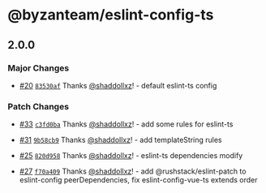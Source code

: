 # @byzanteam/eslint-config-ts

## 2.0.0

### Major Changes

- [#20](https://github.com/Byzanteam/jet-linter/pull/20) [`83530af`](https://github.com/Byzanteam/jet-linter/commit/83530af593eb6541abaec30588f3155485b842f1) Thanks [@shaddollxz](https://github.com/shaddollxz)! - default eslint-ts config

### Patch Changes

- [#33](https://github.com/Byzanteam/jet-linter/pull/33) [`c3fd0ba`](https://github.com/Byzanteam/jet-linter/commit/c3fd0ba2d56cee1ce702017daee1a50e30015324) Thanks [@shaddollxz](https://github.com/shaddollxz)! - add some rules for eslint-ts

- [#31](https://github.com/Byzanteam/jet-linter/pull/31) [`9b58cb9`](https://github.com/Byzanteam/jet-linter/commit/9b58cb9bb56ffa68e38766aab31346ed2a818ca9) Thanks [@shaddollxz](https://github.com/shaddollxz)! - add templateString rules

- [#25](https://github.com/Byzanteam/jet-linter/pull/25) [`820d958`](https://github.com/Byzanteam/jet-linter/commit/820d958d0a049991007f84251eedad2940de5c6f) Thanks [@shaddollxz](https://github.com/shaddollxz)! - eslint-ts dependencies modify

- [#27](https://github.com/Byzanteam/jet-linter/pull/27) [`f70a409`](https://github.com/Byzanteam/jet-linter/commit/f70a4090584584887cb990316ee4d49b99cfffbf) Thanks [@shaddollxz](https://github.com/shaddollxz)! - add @rushstack/eslint-patch to eslint-config peerDependencies, fix eslint-config-vue-ts extends order
